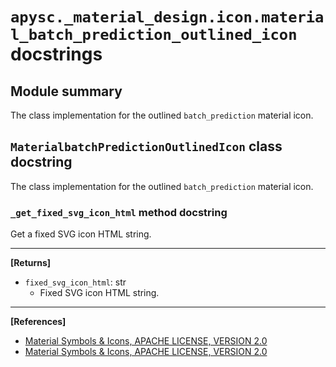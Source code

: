 # `apysc._material_design.icon.material_batch_prediction_outlined_icon` docstrings

## Module summary

The class implementation for the outlined `batch_prediction` material icon.

## `MaterialbatchPredictionOutlinedIcon` class docstring

The class implementation for the outlined `batch_prediction` material icon.

### `_get_fixed_svg_icon_html` method docstring

Get a fixed SVG icon HTML string.<hr>

**[Returns]**

- `fixed_svg_icon_html`: str
  - Fixed SVG icon HTML string.

<hr>

**[References]**

- [Material Symbols & Icons, APACHE LICENSE, VERSION 2.0](https://fonts.google.com/icons?icon.size=24&icon.color=%23e8eaed)
- [Material Symbols & Icons, APACHE LICENSE, VERSION 2.0](https://www.apache.org/licenses/LICENSE-2.0.html)